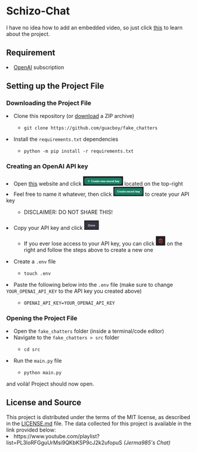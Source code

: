 <h1>
  Schizo-Chat
</h1>
I have no idea how to add an embedded video, so just click <a href="https://www.youtube.com/watch?v=ZkgAgmLlaiI">this</a> to learn about the project.
<h2>
  Requirement
</h2>
<li>
  <a href="https://openai.com/api/pricing/">OpenAI</a> subscription
</li>
<h2>
  Setting up the Project File
</h2>
<h3>
  Downloading the Project File
</h3>
<li>
  Clone this repository (or <a href="https://github.com/guacboy/fake_chatters/archive/refs/heads/main.zip">download</a> a ZIP archive)
</li>
<ul>
  <ul>
    <li>
      <code>git clone https://github.com/guacboy/fake_chatters</code>
    </li>
  </ul>
</ul>
<li>
  Install the <code>requirements.txt</code> dependencies
</li>
<ul>
  <ul>
    <li>
      <code>python -m pip install -r requirements.txt</code>
    </li>
  </ul>
</ul>
<h3>
  Creating an OpenAI API key
</h3>
<li>
  Open <a href="https://platform.openai.com/api-keys">this</a> website and click <img src=".readme_pretty/create_secret_key.png" style="height: 25px"> located on the top-right
</li>
<li>
  Feel free to name it whatever, then click <img src=".readme_pretty/create_secret.png" style="height: 25px"> to create your API key
</li>
<ul>
  <ul>
    <li>
      DISCLAIMER: DO NOT SHARE THIS!
    </li>
  </ul>
</ul>
<li>
  Copy your API key and click <img src=".readme_pretty/done.png" style="height: 25px">
</li>
<ul>
  <ul>
    <li>
      If you ever lose access to your API key, you can click <img src=".readme_pretty/delete.png" style="height: 25px"> on the right and follow the steps above to create a new one
    </li>
  </ul>
</ul>
<li>
  Create a <code>.env</code> file
</li>
<ul>
  <ul>
    <li>
      <code>touch .env</code>
    </li>
  </ul>
</ul>
<li>
  Paste the following below into the <code>.env</code> file (make sure to change <code>YOUR_OPENAI_API_KEY</code> to the API key you created above)
</li>
<ul>
  <ul>
    <li>
      <code>OPENAI_API_KEY=YOUR_OPENAI_API_KEY</code>
    </li>
  </ul>
</ul>
<h3>
  Opening the Project File
</h3>
<li>
  Open the <code>fake_chatters</code> folder (inside a terminal/code editor)
</li>
<li>
  Navigate to the <code>fake_chatters > src</code> folder
</li>
<ul>
  <ul>
    <li>
      <code>cd src</code>
    </li>
  </ul>
</ul>
<li>
  Run the <code>main.py</code> file
</li>
<ul>
  <ul>
    <li>
      <code>python main.py</code>
    </li>
  </ul>
</ul>
and voilà! Project should now open.
<h2>
  License and Source
</h2>
This project is distributed under the terms of the MIT license, as described in the <a href="https://github.com/guacboy/fake_chatters/blob/main/LICENSE">LICENSE.md</a> file. The data collected for this project is available in the link provided below:
<li>
  https://www.youtube.com/playlist?list=PL3loRFGguUrMsi9QKbKSP9cJ2k2ufopuS <i>(Jerma985's Chat)</i>
</li>
